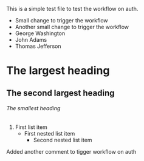 This is a simple test file to test the workflow on auth.

- Small change to trigger the workflow
- Another small change to trigger the workflow
- George Washington
- John Adams
- Thomas Jefferson

# The largest heading

## The second largest heading

###### The smallest heading

1. First list item
    - First nested list item
        - Second nested list item

Added another comment to tigger workflow on auth